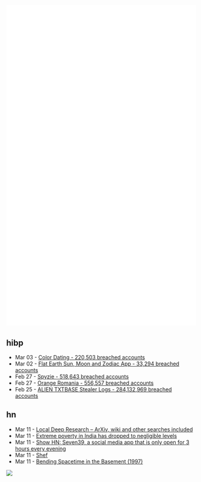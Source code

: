 ![Metrics](https://raw.githubusercontent.com/phixion/phixion/master/metrics.svg)

## hibp

<!--
for https://github.com/phixion/phixion/blob/main/.github/workflows/feeds.yml
-->
<!--START_SECTION:haveibeenpwnd-->
- Mar 03 - [Color Dating - 220,503 breached accounts](https://haveibeenpwned.com/PwnedWebsites#ColorDating)
- Mar 02 - [Flat Earth Sun, Moon and Zodiac App - 33,294 breached accounts](https://haveibeenpwned.com/PwnedWebsites#FlatEarthDave)
- Feb 27 - [Spyzie - 518,643 breached accounts](https://haveibeenpwned.com/PwnedWebsites#Spyzie)
- Feb 27 - [Orange Romania - 556,557 breached accounts](https://haveibeenpwned.com/PwnedWebsites#OrangeRomania)
- Feb 25 - [ALIEN TXTBASE Stealer Logs - 284,132,969 breached accounts](https://haveibeenpwned.com/PwnedWebsites#AlienStealerLogs)
<!--END_SECTION:haveibeenpwnd-->

## hn

<!--
for https://github.com/phixion/phixion/blob/main/.github/workflows/feeds.yml
-->
<!--START_SECTION:hn-->
- Mar 11 - [Local Deep Research – ArXiv, wiki and other searches included](https://github.com/LearningCircuit/local-deep-research)
- Mar 11 - [Extreme poverty in India has dropped to negligible levels](https://www.economist.com/finance-and-economics/2025/02/27/india-has-undermined-a-popular-myth-about-development)
- Mar 11 - [Show HN: Seven39, a social media app that is only open for 3 hours every evening](https://www.seven39.com)
- Mar 11 - [Shef](https://github.com/eduardoagarcia/shef)
- Mar 11 - [Bending Spacetime in the Basement (1997)](https://www.fourmilab.ch/gravitation/foobar/)
<!--END_SECTION:hn-->

<!--
for https://yhype.me
-->
![](https://hit.yhype.me/github/profile?user_id=13013670)
